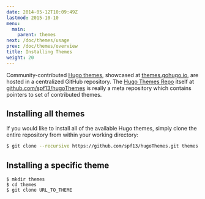 ```yaml
---
date: 2014-05-12T10:09:49Z
lastmod: 2015-10-10
menu:
  main:
    parent: themes
next: /doc/themes/usage
prev: /doc/themes/overview
title: Installing Themes
weight: 20
---
```


Community-contributed [Hugo themes](http://themes.gohugo.io/), showcased
at [themes.gohugo.io](//themes.gohugo.io/), are hosted in a centralized
GitHub repository.  The [Hugo Themes Repo](https://github.com/spf13/hugoThemes)
itself at [github.com/spf13/hugoThemes](https://github.com/spf13/hugoThemes) is
really a meta repository which contains pointers to set of contributed themes.

## Installing all themes

If you would like to install all of the available Hugo themes, simply
clone the entire repository from within your working directory:

```bash
$ git clone --recursive https://github.com/spf13/hugoThemes.git themes
```

## Installing a specific theme

    $ mkdir themes
    $ cd themes
    $ git clone URL_TO_THEME
